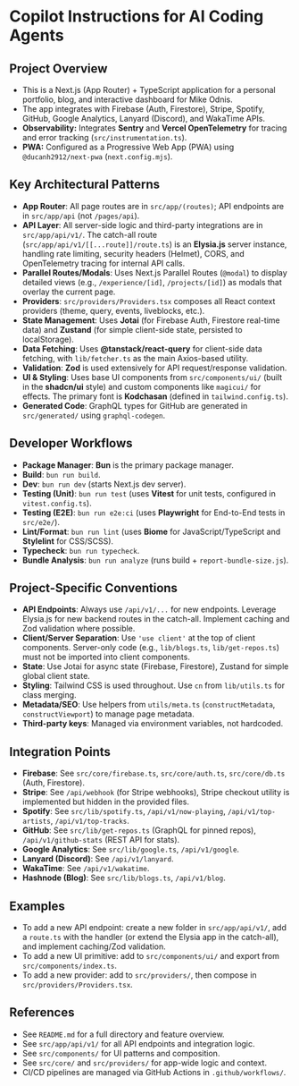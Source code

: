 # Copilot Instructions for AI Coding Agents

## Project Overview

- This is a Next.js (App Router) + TypeScript application for a personal portfolio, blog, and
  interactive dashboard for Mike Odnis.
- The app integrates with Firebase (Auth, Firestore), Stripe, Spotify, GitHub, Google Analytics,
  Lanyard (Discord), and WakaTime APIs.
- **Observability:** Integrates **Sentry** and **Vercel OpenTelemetry** for tracing and error
  tracking (`src/instrumentation.ts`).
- **PWA:** Configured as a Progressive Web App (PWA) using `@ducanh2912/next-pwa`
  (`next.config.mjs`).

## Key Architectural Patterns

- **App Router**: All page routes are in `src/app/(routes)`; API endpoints are in `src/app/api` (not
  `/pages/api`).
- **API Layer**: All server-side logic and third-party integrations are in `src/app/api/v1/`. The
  catch-all route (`src/app/api/v1/[[...route]]/route.ts`) is an **Elysia.js** server instance,
  handling rate limiting, security headers (Helmet), CORS, and OpenTelemetry tracing for internal
  API calls.
- **Parallel Routes/Modals**: Uses Next.js Parallel Routes (`@modal`) to display detailed views
  (e.g., `/experience/[id]`, `/projects/[id]`) as modals that overlay the current page.
- **Providers**: `src/providers/Providers.tsx` composes all React context providers (theme, query,
  events, liveblocks, etc.).
- **State Management**: Uses **Jotai** (for Firebase Auth, Firestore real-time data) and **Zustand**
  (for simple client-side state, persisted to localStorage).
- **Data Fetching**: Uses **@tanstack/react-query** for client-side data fetching, with
  `lib/fetcher.ts` as the main Axios-based utility.
- **Validation**: **Zod** is used extensively for API request/response validation.
- **UI & Styling**: Uses base UI components from `src/components/ui/` (built in the **shadcn/ui**
  style) and custom components like `magicui/` for effects. The primary font is **Kodchasan**
  (defined in `tailwind.config.ts`).
- **Generated Code**: GraphQL types for GitHub are generated in `src/generated/` using
  `graphql-codegen`.

## Developer Workflows

- **Package Manager**: **Bun** is the primary package manager.
- **Build**: `bun run build`.
- **Dev**: `bun run dev` (starts Next.js dev server).
- **Testing (Unit)**: `bun run test` (uses **Vitest** for unit tests, configured in
  `vitest.config.ts`).
- **Testing (E2E)**: `bun run e2e:ci` (uses **Playwright** for End-to-End tests in `src/e2e/`).
- **Lint/Format**: `bun run lint` (uses **Biome** for JavaScript/TypeScript and **Stylelint** for
  CSS/SCSS).
- **Typecheck**: `bun run typecheck`.
- **Bundle Analysis**: `bun run analyze` (runs build + `report-bundle-size.js`).

## Project-Specific Conventions

- **API Endpoints**: Always use `/api/v1/...` for new endpoints. Leverage Elysia.js for new backend
  routes in the catch-all. Implement caching and Zod validation where possible.
- **Client/Server Separation**: Use `'use client'` at the top of client components. Server-only code
  (e.g., `lib/blogs.ts`, `lib/get-repos.ts`) must not be imported into client components.
- **State**: Use Jotai for async state (Firebase, Firestore), Zustand for simple global client
  state.
- **Styling**: Tailwind CSS is used throughout. Use `cn` from `lib/utils.ts` for class merging.
- **Metadata/SEO**: Use helpers from `utils/meta.ts` (`constructMetadata`, `constructViewport`) to
  manage page metadata.
- **Third-party keys**: Managed via environment variables, not hardcoded.

## Integration Points

- **Firebase**: See `src/core/firebase.ts`, `src/core/auth.ts`, `src/core/db.ts` (Auth, Firestore).
- **Stripe**: See `/api/webhook` (for Stripe webhooks), Stripe checkout utility is implemented but
  hidden in the provided files.
- **Spotify**: See `src/lib/spotify.ts`, `/api/v1/now-playing`, `/api/v1/top-artists`,
  `/api/v1/top-tracks`.
- **GitHub**: See `src/lib/get-repos.ts` (GraphQL for pinned repos), `/api/v1/github-stats` (REST
  API for stats).
- **Google Analytics**: See `src/lib/google.ts`, `/api/v1/google`.
- **Lanyard (Discord)**: See `/api/v1/lanyard`.
- **WakaTime**: See `/api/v1/wakatime`.
- **Hashnode (Blog)**: See `src/lib/blogs.ts`, `/api/v1/blog`.

## Examples

- To add a new API endpoint: create a new folder in `src/app/api/v1/`, add a `route.ts` with the
  handler (or extend the Elysia app in the catch-all), and implement caching/Zod validation.
- To add a new UI primitive: add to `src/components/ui/` and export from `src/components/index.ts`.
- To add a new provider: add to `src/providers/`, then compose in `src/providers/Providers.tsx`.

## References

- See `README.md` for a full directory and feature overview.
- See `src/app/api/v1/` for all API endpoints and integration logic.
- See `src/components/` for UI patterns and composition.
- See `src/core/` and `src/providers/` for app-wide logic and context.
- CI/CD pipelines are managed via GitHub Actions in `.github/workflows/`.
